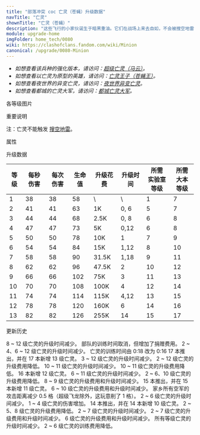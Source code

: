 ```yaml
---
title: "部落冲突 coc 亡灵（苍蝇）升级数据"
navTitle: "亡灵"
shownTitle: "亡灵（苍蝇）"
description: "这些飞行的小家伙诞生于暗黑重油。它们在战场上来去自如，不会被搜空地雷检测到，但是在我们的世界里它们很脆弱。"
module: upgrade-home
imgFolder: home_tech/0080
wiki: https://clashofclans.fandom.com/wiki/Minion
canonical: /upgrade/0080-Minion
---
```


- *如想查看该兵种的强化版本，请访问：[超级亡灵（马云）](/upgrade/0608-Super-Minion)。*
- *如想查看以亡灵为原型的英雄，请访问：[亡灵王子（苍蝇王）](/upgrade/0204-Minion-Prince)。*
- *如想查看夜世界的异变亡灵，请访问：[夜世界异变亡灵](/upgrade/1003-Beta-Minion)。*
- *如想查看都城的亡灵大军，请访问：[都城亡灵大军](/upgrade/2004-Minion-Horde)。*

<UnitInfo :folder="$frontmatter.imgFolder" imgSrc="Minion_info.png" :imgAlt="$frontmatter.navTitle" :description="$frontmatter.description" />

<SmallTitle>各等级图片</SmallTitle>

<Panel>
    <UnitImgGroup :folder="$frontmatter.imgFolder">
        <UnitImg imgTitle="1 - 2 级" imgSrc="Minion1.png" />
        <UnitImg imgTitle="3 - 4 级" imgSrc="Minion3.png" />
        <UnitImg imgTitle="5 级" imgSrc="Minion5.png" />
        <UnitImg imgTitle="6 级" imgSrc="Minion6.png" />
        <UnitImg imgTitle="7 - 8 级" imgSrc="Minion7.png" />
        <UnitImg imgTitle="9 级" imgSrc="Minion9.png" />
        <UnitImg imgTitle="10 级" imgSrc="Minion10.png" />
        <UnitImg imgTitle="11 级" imgSrc="Minion11.png" />
        <UnitImg imgTitle="12 级" imgSrc="Minion12.png" />
        <UnitImg imgTitle="13 级" imgSrc="Minion13.png" imgHd="Minion13_hd.png" />
    </UnitImgGroup>
</Panel>

<SmallTitle>重要说明</SmallTitle>

注：亡灵不能触发 [搜空地雷](/upgrade/0384-Seeking-Air-Mine)。

<SmallTitle>属性</SmallTitle>

<UnitProperties>
    <UnitProperty pKey="部队类型" pValue="空中单位" />
    <UnitProperty pKey="攻击偏好" pValue="无" />
    <UnitProperty pKey="伤害类型" pValue="单体伤害" />
    <UnitProperty pKey="攻击的目标" pValue="地面和空中目标" />
    <UnitProperty pKey="占据人口" pValue="2" />
    <UnitProperty pKey="移动速度" pValue="4 格/秒" />
    <UnitProperty pKey="攻击速度" pValue="1 秒/次" />
    <UnitProperty pKey="攻击距离" pValue="2.25 格" />
    <UnitProperty pKey="所需暗黑训练营等级" pValue="1" />
    <UnitProperty pKey="所需大本等级" pValue="7" />
    <UnitProperty pKey="训练时间" pValue="无" trainingSystem="2025" />
    <UnitProperty pKey="捐赠费用" pValue="1,1,45,Dark_Elixir" :isDonationCost="true" />
</UnitProperties>

<SmallTitle>升级数据</SmallTitle>

<script setup>
const tableExtraInfo = [
    {
        "column": 4,
        "type": "cost",
        "gpClass": "research",
        "icon": "Dark_Elixir"
    },
    {
        "column": 5,
        "type": "time",
        "gpClass": "research"
    }
];
</script>

<UnitTable :tableExtraInfo="tableExtraInfo">

| 等级 |  每秒伤害 | 每次伤害 | 生命值 | 升级花费|  升级时间  |所需<br>实验室等级|所需<br>大本等级|
| ---- |   ----   |   ----  |  ---- |   ----  |    ----   |       ----      |      ----     |
|   1  |     38   |    38   |   58  |      \  |     \     |         1       |        7      |
|   2  |     41   |    41   |   63  |     1K  |    0, 6   |         5       |        7      |
|   3  |     44   |    44   |   68  |   2.5K  |    0, 8   |         6       |        8      |
|   4  |     47   |    47   |   73  |     5K  |    0,12   |         6       |        8      |
|   5  |     50   |    50   |   78  |    10K  |    1      |         7       |        9      |
|   6  |     54   |    54   |   84  |    15K  |    1,12   |         8       |       10      |
|   7  |     58   |    58   |   90  |  31.5K  |    1,18   |         9       |       11      |
|   8  |     62   |    62   |   96  |  47.5K  |    2      |        10       |       12      |
|   9  |     66   |    66   |  102  |    75K  |    3      |        11       |       13      |
|  10  |     70   |    70   |  108  |   100K  |    4      |        12       |       14      |
|  11  |     74   |    74   |  114  |   115K  |    4,12   |        13       |       15      |
|  12  |     78   |    78   |  120  |   160K  |    6      |        14       |       16      |
|  13  |     82   |    82   |  126  |   255K  |   14      |        15       |       17      |
</UnitTable>

<SmallTitle>更新历史</SmallTitle>

<Timeline>
    <TimelineItem date="2025/10/06">
        <TimelineRow>8 ~ 12 级亡灵的升级时间减少。</TimelineRow>
    </TimelineItem>
    <TimelineItem date="2025/03/27">
        <TimelineRow>部队的训练时间取消，但增加了捐赠费用。</TimelineRow>
    </TimelineItem>
    <TimelineItem date="2025/03/24">
        <TimelineRow>2 ~ 4、6 ~ 12 级亡灵的升级时间减少。</TimelineRow>
    </TimelineItem>
    <TimelineItem date="2025/02/10">
        <TimelineRow>亡灵的训练时间由 0:18 改为 0:16</TimelineRow>
    </TimelineItem>
    <TimelineItem date="2024/11/25">
        <TimelineRow>17 本推出，并在 17 本新增 13 级亡灵。</TimelineRow>
        <TimelineRow>3 ~ 12 级亡灵的升级时间减少。</TimelineRow>
        <TimelineRow>2 ~ 12 级亡灵的升级费用降低。</TimelineRow>
    </TimelineItem>
    <TimelineItem date="2024/06/18">
        <TimelineRow>10 ~ 11 级亡灵的升级时间减少。</TimelineRow>
        <TimelineRow>10 ~ 11 级亡灵的升级费用降低。</TimelineRow>
    </TimelineItem>
    <TimelineItem date="2024/02/27">
        <TimelineRow>16 本新增 12 级亡灵。</TimelineRow>
    </TimelineItem>
    <TimelineItem date="2023/12/12">
        <TimelineRow>6 ~ 11 级亡灵的升级时间减少。</TimelineRow>
        <TimelineRow>2 ~ 6、10 级亡灵的升级费用降低。</TimelineRow>
    </TimelineItem>
    <TimelineItem date="2023/06/12">
        <TimelineRow>8 ~ 9 级亡灵的升级费用和升级时间减少。</TimelineRow>
    </TimelineItem>
    <TimelineItem date="2022/10/10">
    <TimelineRow>15 本推出，并在 15 本新增 11 级亡灵。</TimelineRow>
        <TimelineRow>6 ~ 10 级亡灵的升级费用和升级时间减少。</TimelineRow>
    </TimelineItem>
    <TimelineItem date="2022/05/02">
        <TimelineRow>家乡所有空军的攻击距离减少 0.5 格（超级飞龙除外，这玩意削了 1 格）。</TimelineRow>
    </TimelineItem>
    <TimelineItem date="2021/12/09">
        <TimelineRow>2 ~ 6 级亡灵的升级时间减少。</TimelineRow>
    <TimelineRow>1 ~ 4 级亡灵的伤害增加。</TimelineRow>
    </TimelineItem>
    <TimelineItem date="2021/04/12">
        <TimelineRow>14 本推出，并在 14 本新增 10 级亡灵。</TimelineRow>
        <TimelineRow>2 ~ 5、8 级亡灵的升级费用降低。</TimelineRow>
        <TimelineRow>2 ~ 7 级亡灵的升级时间减少。</TimelineRow>
    </TimelineItem>
    <TimelineItem date="2020/10/12">
        <TimelineRow>2 ~ 7 级亡灵的升级费用和升级时间减少。</TimelineRow>
    </TimelineItem>
    <TimelineItem date="2020/03/30">
        <TimelineRow>6 级亡灵的升级费用和升级时间减少。</TimelineRow>
    </TimelineItem>
    <TimelineItem date="2019/04/02">
        <TimelineRow>所有等级亡灵的升级时间减少。</TimelineRow>
    <TimelineRow>2 ~ 6 级亡灵的训练费用降低。</TimelineRow>
    </TimelineItem>
    <TimelineItem :historyBottom="true" />
</Timeline>